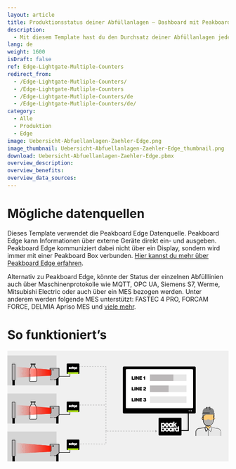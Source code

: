 ```yaml
---
layout: article
title: Produktionsstatus deiner Abfüllanlagen – Dashboard mit Peakboard Edge
description: 
  - Mit diesem Template hast du den Durchsatz deiner Abfüllanlagen jederzeit im Blick und kannst den Fortschritt deiner Produktion ganz leicht verfolgen. Binde zusätzlich weitere relevante Daten, z. B. aus ERP-Systemen ganz einfach an und hilf deinen Mitarbeitern die aktuelle Produktion in Echtzeit zu überblicken. Du benötigst dafür lediglich Peakboard Edge in Kombination mit Peakboard Enterprise und eine handelsübliche Lichtschranke mit einem Relais-Ausgang. Mit diesem Template visualisierst du im Anschluss die anfallenden Daten, um sie so unmittelbar im praktischen Soll-Ist-Vergleich zu kommunizieren. Jetzt herunterladen!
lang: de
weight: 1600
isDraft: false
ref: Edge-Lightgate-Multiple-Counters
redirect_from:
  - /Edge-Lightgate-Mutliple-Counters/
  - /Edge-Lightgate-Mutliple-Counters
  - /Edge-Lightgate-Mutliple-Counters/de
  - /Edge-Lightgate-Mutliple-Counters/de/
category:
  - Alle
  - Produktion
  - Edge
image: Uebersicht-Abfuellanlagen-Zaehler-Edge.png
image_thumbnail: Uebersicht-Abfuellanlagen-Zaehler-Edge_thumbnail.png
download: Uebersicht-Abfuellanlagen-Zaehler-Edge.pbmx
overview_description:
overview_benefits:
overview_data_sources:
---
```

# Mögliche datenquellen

Dieses Template verwendet die Peakboard Edge Datenquelle. Peakboard Edge kann Informationen über externe Geräte direkt ein- und ausgeben. Peakboard Edge kommuniziert dabei nicht über ein Display, sondern wird immer mit einer Peakboard Box verbunden. [Hier kannst du mehr über Peakboard Edge erfahren](https://peakboard.com/produkt/peakboard-edge/). 

Alternativ zu Peakboard Edge, könnte der Status der einzelnen Abfülllinien auch über Maschinenprotokolle wie MQTT, OPC UA, Siemens S7, Werme, Mitsubishi Electric oder auch über ein MES bezogen werden. Unter anderem werden folgende MES unterstützt: FASTEC 4 PRO, FORCAM FORCE, DELMIA Apriso MES und [viele mehr](https://peakboard.com/schnittstellen/).


# So funktioniert’s

![image_live](img/peakboard-edge-production-light-barrier.gif)
